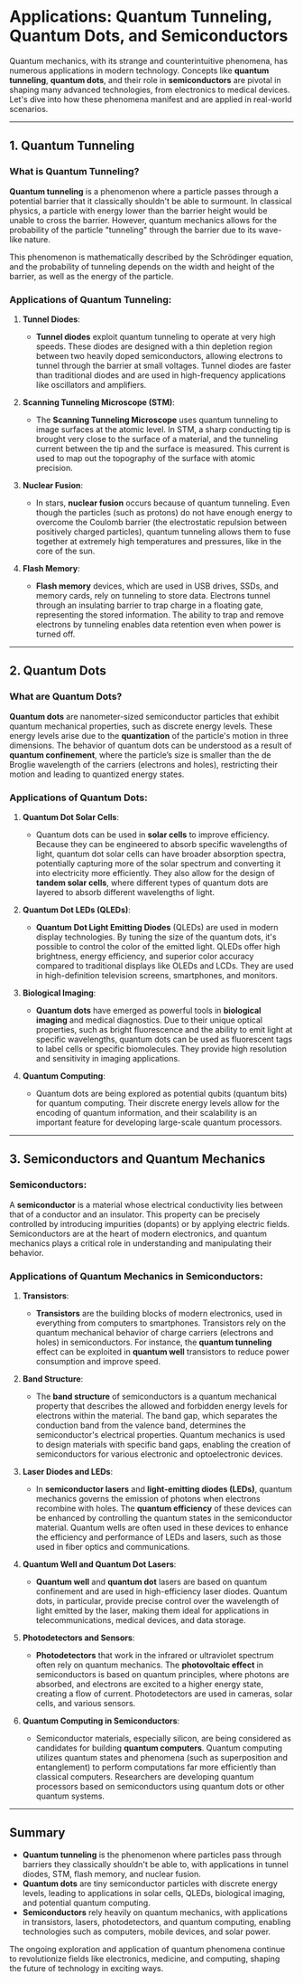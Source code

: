 # **Applications: Quantum Tunneling, Quantum Dots, and Semiconductors**

Quantum mechanics, with its strange and counterintuitive phenomena, has numerous applications in modern technology. Concepts like **quantum tunneling**, **quantum dots**, and their role in **semiconductors** are pivotal in shaping many advanced technologies, from electronics to medical devices. Let's dive into how these phenomena manifest and are applied in real-world scenarios.

---

## **1. Quantum Tunneling**

### **What is Quantum Tunneling?**
**Quantum tunneling** is a phenomenon where a particle passes through a potential barrier that it classically shouldn't be able to surmount. In classical physics, a particle with energy lower than the barrier height would be unable to cross the barrier. However, quantum mechanics allows for the probability of the particle "tunneling" through the barrier due to its wave-like nature.

This phenomenon is mathematically described by the Schrödinger equation, and the probability of tunneling depends on the width and height of the barrier, as well as the energy of the particle.

### **Applications of Quantum Tunneling:**

1. **Tunnel Diodes**:
   - **Tunnel diodes** exploit quantum tunneling to operate at very high speeds. These diodes are designed with a thin depletion region between two heavily doped semiconductors, allowing electrons to tunnel through the barrier at small voltages. Tunnel diodes are faster than traditional diodes and are used in high-frequency applications like oscillators and amplifiers.
   
2. **Scanning Tunneling Microscope (STM)**:
   - The **Scanning Tunneling Microscope** uses quantum tunneling to image surfaces at the atomic level. In STM, a sharp conducting tip is brought very close to the surface of a material, and the tunneling current between the tip and the surface is measured. This current is used to map out the topography of the surface with atomic precision.

3. **Nuclear Fusion**:
   - In stars, **nuclear fusion** occurs because of quantum tunneling. Even though the particles (such as protons) do not have enough energy to overcome the Coulomb barrier (the electrostatic repulsion between positively charged particles), quantum tunneling allows them to fuse together at extremely high temperatures and pressures, like in the core of the sun.

4. **Flash Memory**:
   - **Flash memory** devices, which are used in USB drives, SSDs, and memory cards, rely on tunneling to store data. Electrons tunnel through an insulating barrier to trap charge in a floating gate, representing the stored information. The ability to trap and remove electrons by tunneling enables data retention even when power is turned off.

---

## **2. Quantum Dots**

### **What are Quantum Dots?**
**Quantum dots** are nanometer-sized semiconductor particles that exhibit quantum mechanical properties, such as discrete energy levels. These energy levels arise due to the **quantization** of the particle's motion in three dimensions. The behavior of quantum dots can be understood as a result of **quantum confinement**, where the particle’s size is smaller than the de Broglie wavelength of the carriers (electrons and holes), restricting their motion and leading to quantized energy states.

### **Applications of Quantum Dots:**

1. **Quantum Dot Solar Cells**:
   - Quantum dots can be used in **solar cells** to improve efficiency. Because they can be engineered to absorb specific wavelengths of light, quantum dot solar cells can have broader absorption spectra, potentially capturing more of the solar spectrum and converting it into electricity more efficiently. They also allow for the design of **tandem solar cells**, where different types of quantum dots are layered to absorb different wavelengths of light.

2. **Quantum Dot LEDs (QLEDs)**:
   - **Quantum Dot Light Emitting Diodes** (QLEDs) are used in modern display technologies. By tuning the size of the quantum dots, it's possible to control the color of the emitted light. QLEDs offer high brightness, energy efficiency, and superior color accuracy compared to traditional displays like OLEDs and LCDs. They are used in high-definition television screens, smartphones, and monitors.

3. **Biological Imaging**:
   - **Quantum dots** have emerged as powerful tools in **biological imaging** and medical diagnostics. Due to their unique optical properties, such as bright fluorescence and the ability to emit light at specific wavelengths, quantum dots can be used as fluorescent tags to label cells or specific biomolecules. They provide high resolution and sensitivity in imaging applications.

4. **Quantum Computing**:
   - Quantum dots are being explored as potential qubits (quantum bits) for quantum computing. Their discrete energy levels allow for the encoding of quantum information, and their scalability is an important feature for developing large-scale quantum processors.

---

## **3. Semiconductors and Quantum Mechanics**

### **Semiconductors:**
A **semiconductor** is a material whose electrical conductivity lies between that of a conductor and an insulator. This property can be precisely controlled by introducing impurities (dopants) or by applying electric fields. Semiconductors are at the heart of modern electronics, and quantum mechanics plays a critical role in understanding and manipulating their behavior.

### **Applications of Quantum Mechanics in Semiconductors:**

1. **Transistors**:
   - **Transistors** are the building blocks of modern electronics, used in everything from computers to smartphones. Transistors rely on the quantum mechanical behavior of charge carriers (electrons and holes) in semiconductors. For instance, the **quantum tunneling** effect can be exploited in **quantum well** transistors to reduce power consumption and improve speed.

2. **Band Structure**:
   - The **band structure** of semiconductors is a quantum mechanical property that describes the allowed and forbidden energy levels for electrons within the material. The band gap, which separates the conduction band from the valence band, determines the semiconductor's electrical properties. Quantum mechanics is used to design materials with specific band gaps, enabling the creation of semiconductors for various electronic and optoelectronic devices.

3. **Laser Diodes and LEDs**:
   - In **semiconductor lasers** and **light-emitting diodes (LEDs)**, quantum mechanics governs the emission of photons when electrons recombine with holes. The **quantum efficiency** of these devices can be enhanced by controlling the quantum states in the semiconductor material. Quantum wells are often used in these devices to enhance the efficiency and performance of LEDs and lasers, such as those used in fiber optics and communications.

4. **Quantum Well and Quantum Dot Lasers**:
   - **Quantum well** and **quantum dot** lasers are based on quantum confinement and are used in high-efficiency laser diodes. Quantum dots, in particular, provide precise control over the wavelength of light emitted by the laser, making them ideal for applications in telecommunications, medical devices, and data storage.

5. **Photodetectors and Sensors**:
   - **Photodetectors** that work in the infrared or ultraviolet spectrum often rely on quantum mechanics. The **photovoltaic effect** in semiconductors is based on quantum principles, where photons are absorbed, and electrons are excited to a higher energy state, creating a flow of current. Photodetectors are used in cameras, solar cells, and various sensors.

6. **Quantum Computing in Semiconductors**:
   - Semiconductor materials, especially silicon, are being considered as candidates for building **quantum computers**. Quantum computing utilizes quantum states and phenomena (such as superposition and entanglement) to perform computations far more efficiently than classical computers. Researchers are developing quantum processors based on semiconductors using quantum dots or other quantum systems.

---

## **Summary**

- **Quantum tunneling** is the phenomenon where particles pass through barriers they classically shouldn't be able to, with applications in tunnel diodes, STM, flash memory, and nuclear fusion.
- **Quantum dots** are tiny semiconductor particles with discrete energy levels, leading to applications in solar cells, QLEDs, biological imaging, and potential quantum computing.
- **Semiconductors** rely heavily on quantum mechanics, with applications in transistors, lasers, photodetectors, and quantum computing, enabling technologies such as computers, mobile devices, and solar power.

The ongoing exploration and application of quantum phenomena continue to revolutionize fields like electronics, medicine, and computing, shaping the future of technology in exciting ways.
